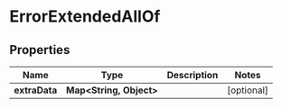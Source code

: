 

# ErrorExtendedAllOf


## Properties

| Name | Type | Description | Notes |
|------------ | ------------- | ------------- | -------------|
|**extraData** | **Map&lt;String, Object&gt;** |  |  [optional] |



